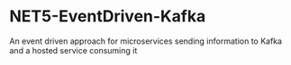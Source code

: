 # NET5-EventDriven-Kafka
An event driven approach for microservices sending information to Kafka and a hosted service consuming it
